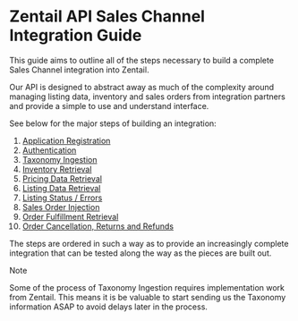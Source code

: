 # Zentail API Sales Channel Integration Guide

This guide aims to outline all of the steps necessary to
build a complete Sales Channel integration into Zentail.

Our API is designed to abstract away as much of the complexity
around managing listing data, inventory and sales orders from
integration partners and provide a simple to use and understand
interface.

See below for the major steps of building an integration:

1. [Application Registration](./application-registration.md)
1. [Authentication](./authentication.md)
1. [Taxonomy Ingestion](./taxonomy-ingestion.md)
1. [Inventory Retrieval](./inventory.md)
1. [Pricing Data Retrieval](./pricing.md)
1. [Listing Data Retrieval](./listing-data.md)
1. [Listing Status / Errors](./listing-status.md)
1. [Sales Order Injection](./sales-order-injection.md)
1. [Order Fulfillment Retrieval](./order-fulfillment-retrieval.md)
1. [Order Cancellation, Returns and Refunds](./order-cancellation-refund-returns.md)

The steps are ordered in such a way as to provide an increasingly complete integration
that can be tested along the way as the pieces are built out.

> [!NOTE]
> Some of the process of Taxonomy Ingestion requires implementation
> work from Zentail. This means it is be valuable to start sending us the 
> Taxonomy information ASAP to avoid delays later in the process.



